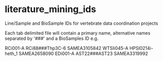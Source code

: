 # literature_mining_ids
Line/Sample and BioSample IDs for vertebrate data coordination projects

Each tab delimited file will contain a primary name, alternative names
separated by '###' and a BioSamples ID e.g.

RCi001-A  RCi88###Thp3C-6 SAMEA3105842
WTSIi045-A  HPSI0214i-heth_1  SAMEA2658090
EDi001-A  AST22###AST23 SAMEA3319992
